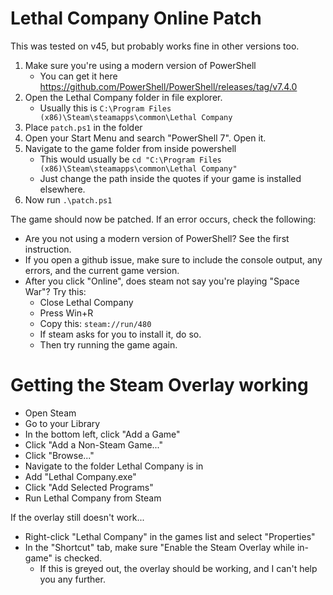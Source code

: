 # Lethal Company Online Patch

This was tested on v45, but probably works fine in other versions too.

1. Make sure you're using a modern version of PowerShell
   - You can get it here https://github.com/PowerShell/PowerShell/releases/tag/v7.4.0
2. Open the Lethal Company folder in file explorer.
   - Usually this is `C:\Program Files (x86)\Steam\steamapps\common\Lethal Company`
3. Place `patch.ps1` in the folder
4. Open your Start Menu and search "PowerShell 7". Open it.
5. Navigate to the game folder from inside powershell
   - This would usually be `cd "C:\Program Files (x86)\Steam\steamapps\common\Lethal Company"`
   - Just change the path inside the quotes if your game is installed elsewhere.
6. Now run `.\patch.ps1`

The game should now be patched. If an error occurs, check the following:
- Are you not using a modern version of PowerShell? See the first instruction.
- If you open a github issue, make sure to include the console output, any errors, and the current game version.
- After you click "Online", does steam not say you're playing "Space War"? Try this:
  - Close Lethal Company
  - Press Win+R
  - Copy this: `steam://run/480`
  - If steam asks for you to install it, do so.
  - Then try running the game again.

# Getting the Steam Overlay working
- Open Steam
- Go to your Library
- In the bottom left, click "Add a Game"
- Click "Add a Non-Steam Game..."
- Click "Browse..."
- Navigate to the folder Lethal Company is in
- Add "Lethal Company.exe"
- Click "Add Selected Programs"
- Run Lethal Company from Steam

If the overlay still doesn't work...
- Right-click "Lethal Company" in the games list and select "Properties"
- In the "Shortcut" tab, make sure "Enable the Steam Overlay while in-game" is checked.
  - If this is greyed out, the overlay should be working, and I can't help you any further.
